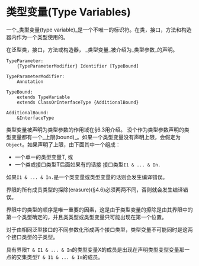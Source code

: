 # 类型变量\(Type Variables\)


一个_类型变量(type variable)_是一个不唯一的标识符。在类，接口，方法和构造器内作为一个类型使用的。

在泛型类，接口，方法或构造器， _类型变量_被介绍为_类型参数_的声明。



```
TypeParameter:
    {TypeParameterModifier} Identifier [TypeBound]
    
TypeParameterModifier:
    Annotation
    
TypeBound:
    extends TypeVariable
    extends ClassOrInterfaceType {AdditionalBound}
    
AdditionalBound:
    &InterfaceType
```
类型变量被声明为类型参数的作用域在§6.3用介绍。
没个作为类型参数声明的类型变量都有一个_上限(bound)_。如果一个类型变量没有声明上限，会假定为`Object`。如果声明了上限，由下面其中一个组成：
* 一个单一的类型变量T, 或
* 一个类或接口类型T后面如果有的话接 接口类型`I1 & ... & In.`

如果`I1 & ... & In.`是一个类变量或类型变量的话则会发生编译错误。

界限的所有成员类型的探除(erasure)(§4.6)必须两两不同，否则就会发生编译错误。

界限中的类型的顺序是唯一重要的因素，这是由于类型变量的擦除是由其界限中的第一个类型确定的，并且类类型或类型变量只可能出现在第一个位置。

对于由相同泛型接口的不同参数化形成两个接口类型，类型变量不可能同时是这两个接口类型的子类型。

具有界限` T & I1 & ... & In `的类型变量X的成员是出现在声明类型变型变量那一点的交集类型` T & I1 & ... & In `的成员。





